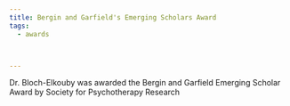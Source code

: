 ```yaml
---
title: Bergin and Garfield's Emerging Scholars Award
tags:
  - awards



---
```


Dr. Bloch-Elkouby was awarded the Bergin and Garfield Emerging Scholar Award by Society for Psychotherapy Research
